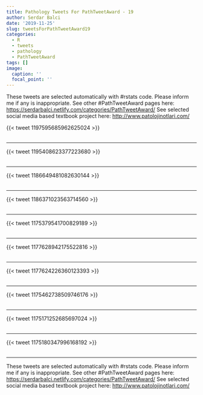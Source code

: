 ```yaml
---
title: Pathology Tweets For PathTweetAward - 19
author: Serdar Balci
date: '2019-11-25'
slug: tweetsForPathTweetAward19
categories:
  - R
  - tweets
  - pathology
  - PathTweetAward
tags: []
image:
  caption: ''
  focal_point: ''
---
```



These tweets are selected automatically with #rstats code. Please inform me if any is inappropriate.
See other #PathTweetAward pages here: https://serdarbalci.netlify.com/categories/PathTweetAward/ 
See selected social media based textbook project here: http://www.patolojinotlari.com/

{{< tweet 1197595685962625024 >}}
<br>
<br>
<hr>
{{< tweet 1195408623377223680 >}}
<br>
<br>
<hr>
{{< tweet 1186649481082630144 >}}
<br>
<br>
<hr>
{{< tweet 1186371023563714560 >}}
<br>
<br>
<hr>
{{< tweet 1175379541700829189 >}}
<br>
<br>
<hr>
{{< tweet 1177628942175522816 >}}
<br>
<br>
<hr>
{{< tweet 1177624226360123393 >}}
<br>
<br>
<hr>
{{< tweet 1175462738509746176 >}}
<br>
<br>
<hr>
{{< tweet 1175171252685697024 >}}
<br>
<br>
<hr>
{{< tweet 1175180347996168192 >}}
<br>
<br>
<hr>


These tweets are selected automatically with #rstats code. Please inform me if any is inappropriate.
See other #PathTweetAward pages here: https://serdarbalci.netlify.com/categories/PathTweetAward/ 
See selected social media based textbook project here: http://www.patolojinotlari.com/
